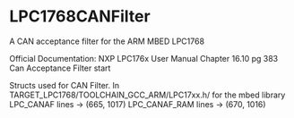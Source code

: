 # LPC1768CANFilter
A CAN acceptance filter for the ARM MBED LPC1768

Official Documentation:
  NXP LPC176x User Manual Chapter 16.10
  pg 383 Can Acceptance Filter start

  Structs used for CAN Filter. In TARGET_LPC1768/TOOLCHAIN_GCC_ARM/LPC17xx.h/ for the mbed library
  LPC_CANAF lines -> (665, 1017)
  LPC_CANAF_RAM lines -> (670, 1016)
